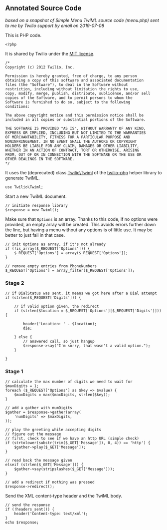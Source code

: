 ## Annotated Source Code

*based on a snapshot of Simple Menu TwiML source code (menu.php)
sent to me by Twilio support by email on 2019-07-08*

This is PHP code.

```
<?php
```

It is shared by Twilio under the
[MIT license](https://opensource.org/licenses/MIT).

```
/*
Copyright (c) 2012 Twilio, Inc.

Permission is hereby granted, free of charge, to any person
obtaining a copy of this software and associated documentation
files (the "Software"), to deal in the Software without
restriction, including without limitation the rights to use,
copy, modify, merge, publish, distribute, sublicense, and/or sell
copies of the Software, and to permit persons to whom the
Software is furnished to do so, subject to the following
conditions:

The above copyright notice and this permission notice shall be
included in all copies or substantial portions of the Software.

THE SOFTWARE IS PROVIDED "AS IS", WITHOUT WARRANTY OF ANY KIND,
EXPRESS OR IMPLIED, INCLUDING BUT NOT LIMITED TO THE WARRANTIES
OF MERCHANTABILITY, FITNESS FOR A PARTICULAR PURPOSE AND
NONINFRINGEMENT. IN NO EVENT SHALL THE AUTHORS OR COPYRIGHT
HOLDERS BE LIABLE FOR ANY CLAIM, DAMAGES OR OTHER LIABILITY,
WHETHER IN AN ACTION OF CONTRACT, TORT OR OTHERWISE, ARISING
FROM, OUT OF OR IN CONNECTION WITH THE SOFTWARE OR THE USE OR
OTHER DEALINGS IN THE SOFTWARE.
*/
```

It uses the (deprecated) class
[Twilio\Twiml](https://www.twilio.com/docs/libraries/reference/twilio-php/5.34.1/class-Twilio.Twiml.html)
of the [twilio-php](https://github.com/twilio/twilio-php) helper library
to generate TwiML.

```
use Twilio\Twiml;
```

Start a new TwiML document.

```
// initiate response library
$response = new Twiml();
```

Make sure that `Options` is an array. Thanks to this code, if no options
were provided, an empty array will be created. This avoids errors further
down the line, but having a menu without any options is of little use.
It may be better to just fail in that case.

```
// init Options as array, if it's not already
if (!is_array($_REQUEST['Options'])) {
	$_REQUEST['Options'] = array($_REQUEST['Options']);
}

// remove empty entries from PhoneNumbers
$_REQUEST['Options'] = array_filter($_REQUEST['Options']);
```

### Stage 2

```
// if DialStatus was sent, it means we got here after a Dial attempt
if (strlen($_REQUEST['Digits'])) {

	// if valid option given, the redirect
	if (strlen($location = $_REQUEST['Options'][$_REQUEST['Digits']])) {

		header('Location: ' . $location);
		die;

	} else {
		// answered call, so just hangup
		$response->say("I'm sorry, that wasn't a valid option.");
	}

}
```

### Stage 1

```
// calculate the max number of digits we need to wait for
$maxDigits = 1;
foreach ($_REQUEST['Options'] as $key => $value) {
	$maxDigits = max($maxDigits, strlen($key));
}

// add a gather with numDigits
$gather = $response->gather(array(
	'numDigits' => $maxDigits,
));

// play the greeting while accepting digits
// figure out the message
// first, check to see if we have an http URL (simple check)
if (strtolower(substr(trim($_GET['Message']), 0, 4)) == 'http') {
	$gather->play($_GET['Message']);
}

// read back the message given
elseif (strlen($_GET['Message'])) {
	$gather->say(stripslashes($_GET['Message']));
}

// add a redirect if nothing was pressed
$response->redirect();
```

Send the XML content-type header and the TwiML body.

```
// send the response
if (!headers_sent()) {
	header('Content-type: text/xml');
}
echo $response;
```
